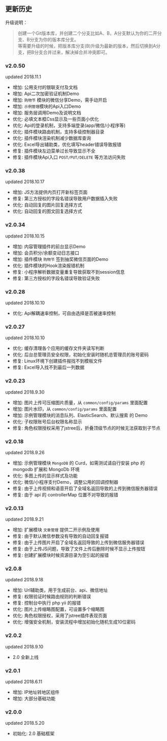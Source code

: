 ## 更新历史

升级说明：  
> 创建一个Git版本库，并创建二个分支比如A、B，A分支默认为你的二开分支、B分支为你的版本库分支。  
> 等需要升级的时候，把版本库分支(B)升级为最新的版本，然后切换到A分支，把B分支合并过来，解决掉合并冲突即可。

### v2.0.50
updated 2018.11.1

- 增加: 公用支付的银联支付及文档
- 增加: Api二次加密验证机制Demo
- 增加: `购物节` 模块的微信分享Demo，需手动开启
- 增加: `示例管理`模块的Api入口Demo
- 增加: 服务层调用Demo及说明文档
- 优化: 必填文本框Css显示及一些页面小优化
- 优化: Api的登录机制，支持多端登录(app/微信/小程序等)
- 优化: 插件模块路由机制，支持多级控制器目录
- 优化: 插件模块渲染机制减少数据库查询
- 优化: Excel导出辅助类，优化填写header错误导致报错
- 修复: 插件模块左边菜单过长导致显示不全
- 修复: 插件模块Api入口 `POST/PUT/DELETE` 等方法访问失败

### v2.0.38
updated 2018.10.17

- 增加: JS方法提供内页打开新标签页面
- 修复: 第三方授权的字段名错误导致用户数据插入失败
- 优化: 自动回复的图片回复选择方式
- 优化: 自动回复的图文回复选择方式

### v2.0.34
updated 2018.10.15

- 增加: 内容管理插件的前台显示Demo
- 增加: 会员积分/余额变动日志接口
- 增加: 插件模块 `购物节` 签到抽奖微信页面的Demo
- 优化: 插件模块的Hook渲染报错机制
- 修复: 小程序解析数据变量重复导致获取不到session信息
- 修复: 第三方授权的字段名错误导致验证失败

### v2.0.28
updated 2018.10.10

- 优化: Api解耦速率控制，可自由选择是否被速率控制

### v2.0.27
updated 2018.10.10

- 优化: 缓存清理各个应用的缓存文件夹读写判断
- 优化: 后台总管理员安全权限，初始化安装时随机总管理员的账号密码
- 修复: Linux环境下创建插件报找不到模板文件
- 修复: Excel导入找不到最后一列数据

### v2.0.23
updated 2018.9.30

- 增加: 图片上传可压缩图片质量，从 `common/config/params` 里面配置
- 增加: 图片水印，从 `common/config/params` 里面配置
- 增加: 示例管理模块的消息队列、ElasticSearch、默认搜索 的 Demo
- 优化: 子权限账号后台权限名称显示
- 修复: 角色权限授权采用了jstree后，折叠顶级节点的时候无法获取到子节点

### v2.0.18
updated 2018.9.26

- 增加: 示例管理模块 `MongoDB` 的 Curd，如需测试请自行安装 php 的 mongodb 扩展和 MongoDb 环境
- 优化: 多图上传的显示样式及功能
- 优化: 微信/小程序支付Demo，调整公用的回调控制器
- 修复: 由于上传视频和语音开启了全域名返回导致的上传到微信服务器错误
- 修复: 由于 api 的 controllerMap 位置不对导致的报错

### v2.0.13
updated 2018.9.21

- 增加: 扩展模块 `文章管理` 提供二开示例及使用
- 修复: 由于默认微信参数没有导致的自动回复报错
- 修复: 由于上传图片开启了全域名返回导致的上传到微信服务器错误
- 修复: 由于上传JS问题，导致了文件上传后删除时候不显示上传按钮
- 修复: 创建扩展模块时候资源目录为空引起的报错

### v2.0.8
updated 2018.9.18

- 增加: Url辅助类，用于生成前台、api、微信地址
- 修复: 权限验证时候路由规则的判断错误
- 修复: 控制台中执行 php yii 的报错
- 优化: 图片上传缩略图配置，可设置多个缩略图
- 优化: 角色权限授权，采用了jstree插件表现页面
- 优化: 增强安全机制，安装流程中增加初始化随机生成10位密码

### v2.0.2
updated 2018.9.10

- 2.0 全新上线

### v2.0.1
updated 2018.6.11

- 增加: IP地址转地区组件
- 增加: 大部分基础功能

### v2.0.0
updated 2018.5.20
 
 - 初始化: 2.0 基础框架